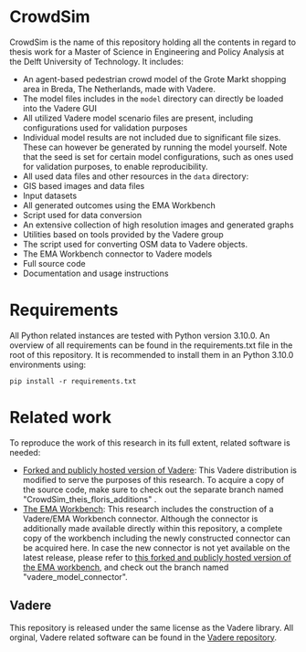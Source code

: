 # CrowdSim
CrowdSim is the name of this repository holding all the contents in regard to thesis work for a Master of Science in Engineering and Policy Analysis at the Delft University of Technology. It includes:

- An agent-based pedestrian crowd model of the Grote Markt shopping area in Breda, The Netherlands, made with Vadere.
 - The model files includes in the `model` directory can directly be loaded into the Vadere GUI
 - All utilized Vadere model scenario files are present, including configurations used for validation purposes
 - Individual model results are not included due to significant file sizes. These can however be generated by running the model yourself. Note that the seed is set for certain model configurations, such as ones used for validation purposes, to enable reproducibility.
- All used data files and other resources in the `data` directory:
 - GIS based images and data files
 - Input datasets
 - All generated outcomes using the EMA Workbench
 - Script used for data conversion
- An extensive collection of high resolution images and generated graphs
- Utilities based on tools provided by the Vadere group
 - The script used for converting OSM data to Vadere objects. 
- The EMA Workbench connector to Vadere models
 - Full source code
 - Documentation and usage instructions


# Requirements
All Python related instances are tested with Python version 3.10.0. An overview of all requirements can be found in the requirements.txt file in the root of this repository. It is recommended to install them in an Python 3.10.0 environments using:

`pip install -r requirements.txt`

# Related work
To reproduce the work of this research in its full extent, related software is needed:

- [Forked and publicly hosted version of Vadere](https://github.com/floristevito/vadere): This Vadere distribution is modified to serve the purposes of this research. To acquire a copy of the source code, make sure to check out the separate branch named "CrowdSim_theis_floris_additions" .
- [The EMA Workbench](https://github.com/quaquel/EMAworkbench): This research includes the construction of a Vadere/EMA Workbench connector. Although the connector is additionally made available directly within this repository, a complete copy of the workbench including the newly constructed connector can be acquired here. In case the new connector is not yet available on the latest release, please refer to [this forked and publicly hosted version of the EMA workbench](https://github.com/floristevito/EMAworkbench), and check out the branch named "vadere_model_connector".

## Vadere
This repository is released under the same license as the Vadere library. All orginal, Vadere related software can be found in the [Vadere repository](https://gitlab.lrz.de/vadere/vadere). 
